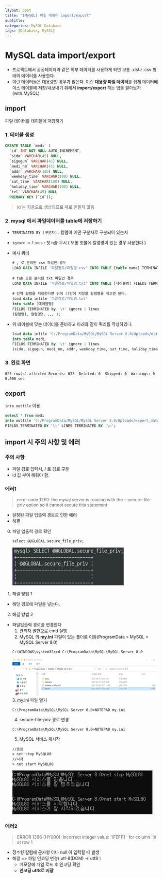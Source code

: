 ```yaml
---
layout: post
title: "[MySQL] 파일 데이터 import/export"
subtitle:
categories: MySQL Database
tags: [Database, MySQL]
---
```


# MySQL data import/export

- 프로젝트에서 공공데이터와 같은 외부 데이터를 사용하게 되면 보통 .xls나 .csv 형태의 데이터를 사용한다.
- 이런 데이터들은 대용량인 경우가 많은다. 이런 **대용량 파일 데이터**를 쉽게 데이터베이스 테이블에 저장/내보내기 위해서 **import/export** 하는 법을 알아보자 (with.MySQL)

## import

파일 데이터를 테이블에 저장하기

### 1. 테이블 생성

```SQL
CREATE TABLE `medi` (
  `id` INT NOT NULL AUTO_INCREMENT,
  `sido` VARCHAR(45) NULL,
  `sigugun` VARCHAR(45) NULL,
  `medi_nm` VARCHAR(45) NULL,
  `addr` VARCHAR(100) NULL,
  `weekday_time` VARCHAR(100) NULL,
  `sat_time` VARCHAR(100) NULL,
  `holiday_time` VARCHAR(100) NULL,
  `tel` VARCHAR(45) NULL
  PRIMARY KEY (`id`));
```

> id 는 자동으로 생성되므로 따로 만들지 않음

### 2. mysql 에서 파일데이터를 table에 저장하기

- `TERMINATED BY [구분자]` : 칼럼이 어떤 구분자로 구분되어 있는지
- `ignore n lines` : 첫 n줄 무시 ( 보통 첫불에 칼렁명이 있는 경우 사용한다.)
- 예시 쿼리

  ```SQL
  # , 로 분리된 csv 파일인 경우
  LOAD DATA INFILE '파일경로/파일명.csv' INTO TABLE [table name] TERMINATED BY ',';

  # tab 으로 분리된 txt 파일인 경우
  LOAD DATA INFILE '파일경로/파일명.txt' INTO TABLE [테이블명] FIELDS TERMINATED BY '\t' LINES TERMINATED BY '\n' ignore 1 lines;

  # 만약 칼럼을 지정한다면 뒤에 ()안에 지정할 칼럼명을 적으면 된다.
  load data infile '파일경로/파일명.txt'
  into table [데이블명]
  FIELDS TERMINATED by '\t' ignore 1 lines
  (칼럼명1, 칼럼명2, ,,, );
  ```

- 위 테이블에 맞는 데이터를 준비하고 아래와 같이 쿼리를 작성하였다.
  ```SQL
  load data infile 'C:/ProgramData/MySQL/MySQL Server 8.0/Uploads/data.txt'
  into table medi
  FIELDS TERMINATED by '\t' ignore 1 lines
  (sido, sigugun, medi_nm, addr, weekday_time, sat_time, holiday_time, tel);
  ```

### 3. 완료 화면

```
625 row(s) affected Records: 625  Deleted: 0  Skipped: 0  Warnings: 0	0.000 sec
```

## export

`into outfile` 이용

```sql
select * from medi
into outfile 'C:/ProgramData/MySQL/MySQL Server 8.0/Uploads/export_data.csv'
FIELDS TERMINATED BY '\t' LINES TERMINATED BY '\n';
```

## import 시 주의 사항 및 에러

### 주의 사항

- 파일 경로 입력시, / 로 경로 구분
- id 값 부여 해줘야 함.

### 에러1

> error code 1290. the mysql server is running with the --secure-file-priv option
> so it cannot excute this statement

- 설정된 파일 입출력 경로로 인한 에러
- 해결

0. 파일 입출력 경로 확인

   ```shell
   select @@GLOBAL.secure_file_priv;
   ```

   ![Untitled](/assets/images/posts/db/2022-06-14-1.png)

1. 해결 방법 1

- 해당 경로에 파일을 넣는다.

2. 해결 방법 2

- 파일입출력 경로를 변경한다
  1. 관리자 권한으로 cmd 실행
  2. MySQL 의 **my.ini** 파일이 있는 폴더로 이동(ProgramData > MySQL > MySQL Server 8.0)
  ```shell
  C:\WINDOWS\system32>cd C:\ProgramData\MySQL\MySQL Server 8.0
  ```
  ![Untitled](/assets/images/posts/db/2022-06-14-2.png) 3. my.ini 파일 열기
  ```shell
  C:\ProgramData\MySQL\MySQL Server 8.0>NOTEPAD my.ini
  ```
  4. secure-file-priv 경로 변경
  ```
  C:\ProgramData\MySQL\MySQL Server 8.0>NOTEPAD my.ini
  ```
  5. MySQL 서비스 재시작
  ```
  //종료
  > net stop MySQL80
  //시작
  > net start MySQL80
  ```
  ![Untitled](/assets/images/posts/db/2022-06-14-3.png)

### 에러2

> ERROR 1366 (HY000): Incorrect integer value: '\FEFF1 ' for column 'id' at row 1

- 정수형 칼럼에 문자형 이나 null 이 입력될 때 발생
- 해결 => 파일 인코딩 변경( utf-8(DOM) → utf8 )
  - 메모장에 파일 로드 후 인코딩 확인
  - **인코딩 utf8로 저장**
